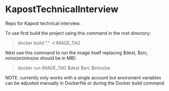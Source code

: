# KapostTechnicalInterview
Repo for Kapost technical interview.

To use first build the project using this command in the root directory:

> docker build ".\" -t IMAGE_TAG

Next use this command to run the image itself replacing $dest, $src, $minsize ($minsize should be in MB):

> docker run IMAGE_TAG $dest $src $minsize

NOTE: currently only works with a single account but enviroment variables can be adjusted manually in Dockerfile or during the Docker build command
